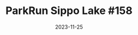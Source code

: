 ---
layout: post
title: "ParkRun Sippo Lake #158"
date: 2023-11-25
source: ParkRun
excerpt: "Ben Young, running his 2nd race, set a personal best and placed 6th of 36 participants.Finishing with a 5k time of 24:55."
image: https://scontent-ord5-2.xx.fbcdn.net/v/t39.30808-6/405357586_353689413976368_3864757127048255271_n.jpg?stp=cp6_dst-jpg&_nc_cat=102&ccb=1-7&_nc_sid=a73e89&_nc_ohc=CGeBVyRYtmIAX-07nX8&_nc_ht=scontent-ord5-2.xx&oh=00_AfC7VGQ6kFoJn0CtE5Gf4k7XmDJfJuJUkDf02CVj-Y_vDQ&oe=65726156
hyperlink: https://www.parkrun.us/sippolake/results/158/
tags: [running, parkrun]
comments: true
---